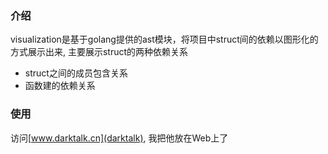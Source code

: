 ### 介绍
visualization是基于golang提供的ast模块，将项目中struct间的依赖以图形化的方式展示出来,
主要展示struct的两种依赖关系
* struct之间的成员包含关系
* 函数建的依赖关系

### 使用
访问[www.darktalk.cn](darktalk), 我把他放在Web上了
